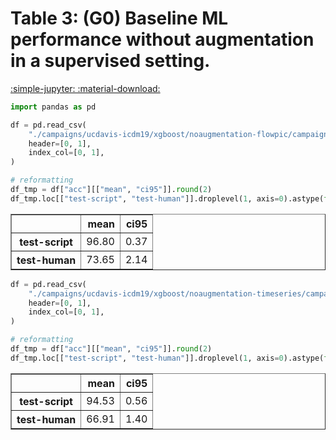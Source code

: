 # Table 3: (G0) Baseline ML performance without augmentation in a supervised setting.

[:simple-jupyter: :material-download:](../../paper_tables_and_figures/table3_xgboost_baseline/table3_xgboost_baseline.ipynb)


```python
import pandas as pd
```


```python
df = pd.read_csv(
    "./campaigns/ucdavis-icdm19/xgboost/noaugmentation-flowpic/campaign_summary/noaugmentation-flowpic/summary_flowpic_dim_32.csv",
    header=[0, 1],
    index_col=[0, 1],
)
```


```python
# reformatting
df_tmp = df["acc"][["mean", "ci95"]].round(2)
df_tmp.loc[["test-script", "test-human"]].droplevel(1, axis=0).astype(float).round(2)
```




<div>
<style scoped>
    .dataframe tbody tr th:only-of-type {
        vertical-align: middle;
    }

    .dataframe tbody tr th {
        vertical-align: top;
    }

    .dataframe thead th {
        text-align: right;
    }
</style>
<table border="1" class="dataframe">
  <thead>
    <tr style="text-align: right;">
      <th></th>
      <th>mean</th>
      <th>ci95</th>
    </tr>
  </thead>
  <tbody>
    <tr>
      <th>test-script</th>
      <td>96.80</td>
      <td>0.37</td>
    </tr>
    <tr>
      <th>test-human</th>
      <td>73.65</td>
      <td>2.14</td>
    </tr>
  </tbody>
</table>
</div>




```python
df = pd.read_csv(
    "./campaigns/ucdavis-icdm19/xgboost/noaugmentation-timeseries/campaign_summary/noaugmentation-timeseries/summary_max_n_pkts_10.csv",
    header=[0, 1],
    index_col=[0, 1],
)
```


```python
# reformatting
df_tmp = df["acc"][["mean", "ci95"]].round(2)
df_tmp.loc[["test-script", "test-human"]].droplevel(1, axis=0).astype(float).round(2)
```




<div>
<style scoped>
    .dataframe tbody tr th:only-of-type {
        vertical-align: middle;
    }

    .dataframe tbody tr th {
        vertical-align: top;
    }

    .dataframe thead th {
        text-align: right;
    }
</style>
<table border="1" class="dataframe">
  <thead>
    <tr style="text-align: right;">
      <th></th>
      <th>mean</th>
      <th>ci95</th>
    </tr>
  </thead>
  <tbody>
    <tr>
      <th>test-script</th>
      <td>94.53</td>
      <td>0.56</td>
    </tr>
    <tr>
      <th>test-human</th>
      <td>66.91</td>
      <td>1.40</td>
    </tr>
  </tbody>
</table>
</div>



